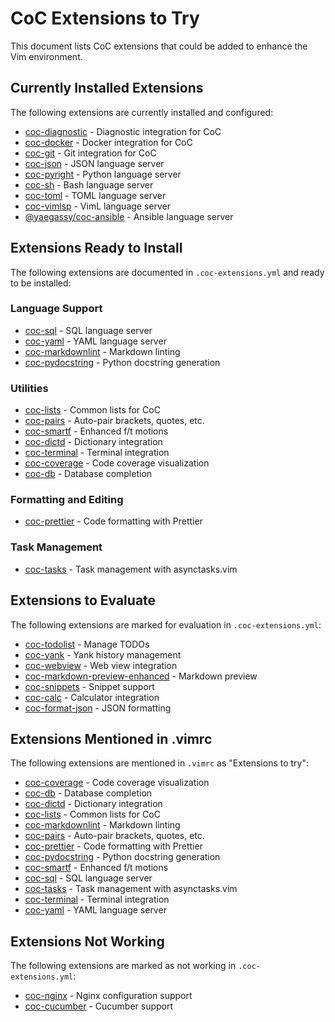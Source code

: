 # CoC Extensions to Try

This document lists CoC extensions that could be added to enhance the Vim environment.

## Currently Installed Extensions

The following extensions are currently installed and configured:

* [coc-diagnostic](https://github.com/iamcco/coc-diagnostic) - Diagnostic integration for CoC
* [coc-docker](https://github.com/josa42/coc-docker) - Docker integration for CoC
* [coc-git](https://github.com/neoclide/coc-git) - Git integration for CoC
* [coc-json](https://github.com/neoclide/coc-json) - JSON language server
* [coc-pyright](https://github.com/fannheyward/coc-pyright) - Python language server
* [coc-sh](https://github.com/josa42/coc-sh) - Bash language server
* [coc-toml](https://github.com/kkiyama117/coc-toml) - TOML language server
* [coc-vimlsp](https://github.com/iamcco/coc-vimlsp) - VimL language server
* [@yaegassy/coc-ansible](https://github.com/yaegassy/coc-ansible) - Ansible language server

## Extensions Ready to Install

The following extensions are documented in `.coc-extensions.yml` and ready to be installed:

### Language Support
* [coc-sql](https://github.com/fannheyward/coc-sql) - SQL language server
* [coc-yaml](https://github.com/neoclide/coc-yaml) - YAML language server
* [coc-markdownlint](https://github.com/fannheyward/coc-markdownlint) - Markdown linting
* [coc-pydocstring](https://github.com/yaegassy/coc-pydocstring) - Python docstring generation

### Utilities
* [coc-lists](https://github.com/neoclide/coc-lists) - Common lists for CoC
* [coc-pairs](https://github.com/neoclide/coc-pairs) - Auto-pair brackets, quotes, etc.
* [coc-smartf](https://github.com/neoclide/coc-smartf) - Enhanced f/t motions
* [coc-dictd](https://github.com/jeewangue/coc-dictd) - Dictionary integration
* [coc-terminal](https://github.com/fannheyward/coc-terminal) - Terminal integration
* [coc-coverage](https://github.com/ruanyl/coc-coverage) - Code coverage visualization
* [coc-db](https://github.com/kristijanhusak/vim-dadbod-completion) - Database completion

### Formatting and Editing
* [coc-prettier](https://github.com/neoclide/coc-prettier) - Code formatting with Prettier

### Task Management
* [coc-tasks](https://github.com/voldikss/coc-tasks) - Task management with asynctasks.vim

## Extensions to Evaluate

The following extensions are marked for evaluation in `.coc-extensions.yml`:

* [coc-todolist](https://github.com/voldikss/coc-todolist) - Manage TODOs
* [coc-yank](https://github.com/neoclide/coc-yank) - Yank history management
* [coc-webview](https://github.com/weirongxu/coc-webview) - Web view integration
* [coc-markdown-preview-enhanced](https://github.com/weirongxu/coc-markdown-preview-enhanced) - Markdown preview
* [coc-snippets](https://github.com/neoclide/coc-snippets) - Snippet support
* [coc-calc](https://github.com/weirongxu/coc-calc) - Calculator integration
* [coc-format-json](https://github.com/gera2ld/coc-format-json) - JSON formatting

## Extensions Mentioned in .vimrc

The following extensions are mentioned in `.vimrc` as "Extensions to try":

* [coc-coverage](https://github.com/ruanyl/coc-coverage) - Code coverage visualization
* [coc-db](https://github.com/kristijanhusak/vim-dadbod-completion) - Database completion
* [coc-dictd](https://github.com/jeewangue/coc-dictd) - Dictionary integration
* [coc-lists](https://github.com/neoclide/coc-lists) - Common lists for CoC
* [coc-markdownlint](https://github.com/fannheyward/coc-markdownlint) - Markdown linting
* [coc-pairs](https://github.com/neoclide/coc-pairs) - Auto-pair brackets, quotes, etc.
* [coc-prettier](https://github.com/neoclide/coc-prettier) - Code formatting with Prettier
* [coc-pydocstring](https://github.com/yaegassy/coc-pydocstring) - Python docstring generation
* [coc-smartf](https://github.com/neoclide/coc-smartf) - Enhanced f/t motions
* [coc-sql](https://github.com/fannheyward/coc-sql) - SQL language server
* [coc-tasks](https://github.com/voldikss/coc-tasks) - Task management with asynctasks.vim
* [coc-terminal](https://github.com/fannheyward/coc-terminal) - Terminal integration
* [coc-yaml](https://github.com/neoclide/coc-yaml) - YAML language server

## Extensions Not Working

The following extensions are marked as not working in `.coc-extensions.yml`:

* [coc-nginx](https://github.com/yaegassy/coc-nginx) - Nginx configuration support
* [coc-cucumber](https://github.com/yaegassy/coc-cucumber) - Cucumber support
